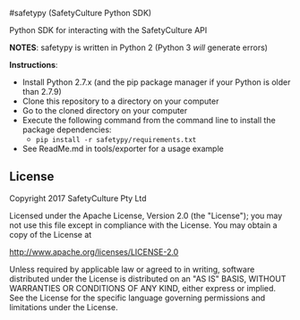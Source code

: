 #safetypy (SafetyCulture Python SDK)

Python SDK for interacting with the SafetyCulture API

**NOTES**:
safetypy is written in Python 2 (Python 3 *will* generate errors)

**Instructions**:
 * Install Python 2.7.x (and the pip package manager if your Python is older than 2.7.9)
 * Clone this repository to a directory on your computer
 * Go to the cloned directory on your computer
 * Execute the following command from the command line to install the package dependencies:
     * ``pip install -r safetypy/requirements.txt``
 * See ReadMe.md in tools/exporter for a usage example

## License

Copyright 2017 SafetyCulture Pty Ltd

Licensed under the Apache License, Version 2.0 (the "License");
you may not use this file except in compliance with the License.
You may obtain a copy of the License at

http://www.apache.org/licenses/LICENSE-2.0

Unless required by applicable law or agreed to in writing, software
distributed under the License is distributed on an "AS IS" BASIS,
WITHOUT WARRANTIES OR CONDITIONS OF ANY KIND, either express or implied.
See the License for the specific language governing permissions and
limitations under the License.
